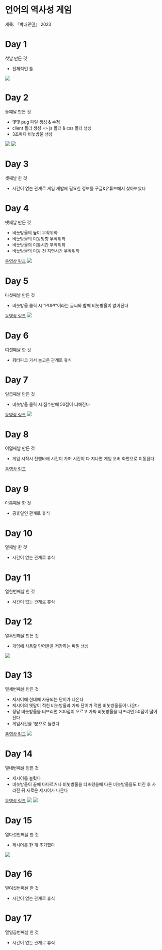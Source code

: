 # 언어의 역사성 게임

제목: 『박태민뎐』 2023

# Day 1

첫날 만든 것
- 전체적인 틀

<img src="readmeFiles/Day1.png">

# Day 2

둘째날 만든 것
- 몇몇 pug 파일 생성 & 수정
- client 폴더 생성 => js 폴더 & css 폴더 생성
- 3초마다 비눗방울 생성

<img src="readmeFiles/Day2-1.png">
<img src="readmeFiles/Day2-2.png">

# Day 3

셋째날 한 것
- 시간이 없는 관계로 게임 개발에 필요한 정보를 구글&유튜브에서 찾아보았다

# Day 4

넷째날 만든 것
- 비눗방울의 높이 무작위화
- 비눗방울의 이동방향 무작위화
- 비눗방울의 이동시간 무작위화
- 비눗방울의 이동 전 지연시간 무작위화

<a href="https://youtu.be/HwGZrWtMuww">동영상 링크</a>
<img src="readmeFiles/Day4-2.png">

# Day 5

다섯째날 만든 것
- 비눗방울 클릭 시 "POP!"이라는 글씨와 함께 비눗방울이 없어진다

<a href="https://youtu.be/c8gdUXwNl04">동영상 링크</a>
<img src="readmeFiles/Day5-2.png">

# Day 6

여섯째날 한 것
- 워터파크 가서 놀고온 관계로 휴식

# Day 7

일곱째날 만든 것
- 비눗방울 클릭 시 점수판에 50점이 더해진다

<a href="https://youtu.be/MLAEZjE0El0">동영상 링크</a>
<img src="readmeFiles/Day7-2.png">

# Day 8

여덟째날 만든 것
- 게임 시작시 진행바에 시간이 가며 시간이 다 지나면 게임 오버 화면으로 이동된다

<a href="https://youtu.be/Xj5Z9qDocuU">동영상 링크</a>

# Day 9

아홉째날 한 것
- 공휴일인 관계로 휴식

# Day 10

열째날 한 것
- 시간이 없는 관계로 휴식

# Day 11

열한번째날 한 것
- 시간이 없는 관계로 휴식

# Day 12

열두번째날 만든 것
- 게임에 사용할 단어들을 저장하는 파일 생성

<img src="readmeFiles/Day12-1.png">

# Day 13

열세번째날 만든 것
- 제시어에 현대에 사용되는 단어가 나온다
- 제시어의 옛말이 적힌 비눗방울과 가짜 단어가 적힌 비눗방울들이 나온다
- 정답 비눗방울을 터뜨리면 200점이 오르고 가짜 비눗방울을 터뜨리면 50점이 떨어진다
- 게임시간을 1분으로 늘렸다

<a href="https://youtu.be/MX-424Vp82I">동영상 링크</a>
<img src="readmeFiles/Day13-2.png">

# Day 14

열네번째날 만든 것
- 제시어를 늘렸다
- 비눗방울이 끝에 다다르거나 비눗방울을 터뜨렸을때 다른 비눗방울들도 터진 후 사라진 뒤 새로운 제시어가 나온다

<a href="https://youtu.be/4U6ICw0L_UU">동영상 링크</a>
<img src="readmeFiles/Day14-2.png">
<img src="readmeFiles/Day14-3.png">

# Day 15

열다섯번째날 한 것
- 제시어를 한 개 추가했다

<img src="readmeFiles/Day15-1.png">

# Day 16

열여섯번째날 한 것
- 시간이 없는 관계로 휴식

# Day 17

열일곱번째날 한 것
- 시간이 없는 관계로 휴식